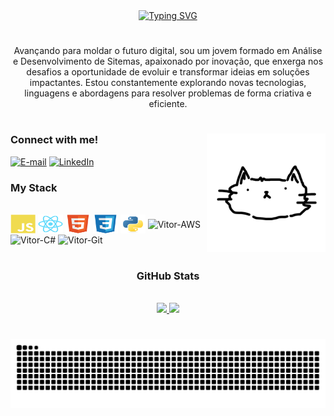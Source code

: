 <div align="center">
  <a href="https://git.io/typing-svg">
    <img src="https://readme-typing-svg.herokuapp.com?font=Silkscreen&pause=1000&color=F7FBFF&width=435&lines=Bem-vindo(a)+ao+meu+perfil!+%3AP" alt="Typing SVG">
  </a>
</div>

#

<p align="center">Avançando para moldar o futuro digital, sou um jovem formado em Análise e Desenvolvimento de Sitemas, apaixonado por inovação, que enxerga nos desafios a oportunidade de evoluir e transformar ideias em soluções impactantes. Estou constantemente explorando novas tecnologias, linguagens e abordagens para resolver problemas de forma criativa e eficiente.
  
#

<img align="right" alt="" height="190px" src="./src/cat.gif">

<h3 align="left">Connect with me!</h3>

[![E-mail](https://img.shields.io/badge/-Email-000?style=for-the-badge&logo=microsoft-outlook&logoColor=FF00F6&color:FFF)](mailto:vitorhdias11@gmail.com)
[![LinkedIn](https://img.shields.io/badge/-LinkedIn-000?style=for-the-badge&logo=linkedin&logoColor=FF00F6&color:FFF)](https://www.linkedin.com/in/vitor-hugo-258130258/)

<h3 align="left">My Stack</h3>

<div style="display: inline_block"><br>
  <img align="center" alt="Vitor-Js" height="30" width="40" src="https://raw.githubusercontent.com/devicons/devicon/master/icons/javascript/javascript-plain.svg">
  <img align="center" alt="Vitor-React" height="30" width="40" src="https://raw.githubusercontent.com/devicons/devicon/master/icons/react/react-original.svg">
  <img align="center" alt="Vitor-HTML" height="30" width="40" src="https://raw.githubusercontent.com/devicons/devicon/master/icons/html5/html5-original.svg">
  <img align="center" alt="Vitor-CSS" height="30" width="40" src="https://raw.githubusercontent.com/devicons/devicon/master/icons/css3/css3-original.svg">
  <img align="center" alt="Vitor-Python" height="30" width="40" src="https://raw.githubusercontent.com/devicons/devicon/master/icons/python/python-original.svg">
  <img align="center" alt="Vitor-AWS" height="30" width="40" src="https://cdn.jsdelivr.net/gh/devicons/devicon@latest/icons/amazonwebservices/amazonwebservices-plain-wordmark.svg">
  <img align="center" alt="Vitor-C#" height="30" width="40" src="https://cdn.jsdelivr.net/gh/devicons/devicon@latest/icons/csharp/csharp-original.svg">
  <img align="center" alt="Vitor-Git" height="30" width="40" src="https://cdn.jsdelivr.net/gh/devicons/devicon@latest/icons/git/git-plain.svg">
  
  
  
</div>

#

<div style="text-align: center;" align="center">
  <h3>GitHub Stats</h3>
  <br>
  <div>
<a href="https://github.com/vitorcomv">
<img height="180em" src="https://github-readme-stats.vercel.app/api?username=vitorcomv&show_icons=true&theme=dark&include_all_commits=true&locale=en"/>
<img height="180em" src="https://github-readme-stats.vercel.app/api/top-langs/?username=vitorcomv&theme=dark&layout=compact&langs_count=9"/>
</div>
</div>

#

<picture align="center">
  <source media="(prefers-color-scheme: dark)" srcset="https://raw.githubusercontent.com/vitorcomv/vitorcomv/output/github-contribution-grid-snake-dark.svg">
  <source media="(prefers-color-scheme: light)" srcset="https://raw.githubusercontent.com/vitorcomv/vitorcomv/output/github-contribution-grid-snake-dark.svg">
  <img align="center" alt="github contribution grid snake animation" src="https://raw.githubusercontent.com/vitorcomv/vitorcomv/output/github-contribution-grid-snake.svg">
</picture>
